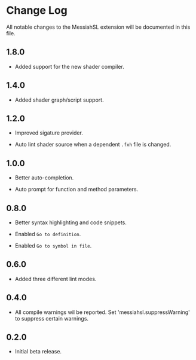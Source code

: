 # Change Log

All notable changes to the MessiahSL extension will be documented in this file.

## 1.8.0

* Added support for the new shader compiler.

## 1.4.0

* Added shader graph/script support.

## 1.2.0

* Improved sigature provider.

* Auto lint shader source when a dependent `.fxh` file is changed.

## 1.0.0

* Better auto-completion.

* Auto prompt for function and method parameters.

## 0.8.0

* Better syntax highlighting and code snippets.

* Enabled `Go to definition`.

* Enabled `Go to symbol in file`.

## 0.6.0

* Added three different lint modes.

## 0.4.0

* All compile warnings wil be reported. Set 'messiahsl.suppressWarning' to suppress certain warnings.

## 0.2.0

* Initial beta release.
